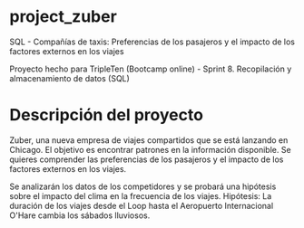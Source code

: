 # project_zuber
SQL - Compañías de taxis: Preferencias de los pasajeros y el impacto de los factores externos en los viajes

Proyecto hecho para TripleTen (Bootcamp online) - Sprint 8. Recopilación y almacenamiento de datos (SQL)

# Descripción del proyecto
Zuber, una nueva empresa de viajes compartidos que se está lanzando en Chicago. El objetivo es encontrar patrones en la información disponible. Se quieres comprender las preferencias de los pasajeros y el impacto de los factores externos en los viajes.

Se analizarán los datos de los competidores y se probará una hipótesis sobre el impacto del clima en la frecuencia de los viajes.
Hipótesis: La duración de los viajes desde el Loop hasta el Aeropuerto Internacional O'Hare cambia los sábados lluviosos.
